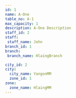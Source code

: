 ```yaml
---
id: 1
name: A-One
table_no: A-1
max_capacity: 1
description: A-One Description
staff_id: 2
staff:
 staff_name: John
branch_id: 1
branch:
 branch_name: HlaingBranch

city_id: 2
city:
  city_name: YangonMM
  zone_id: 1
zone:
  zone_name: HlaingMM
---
```

